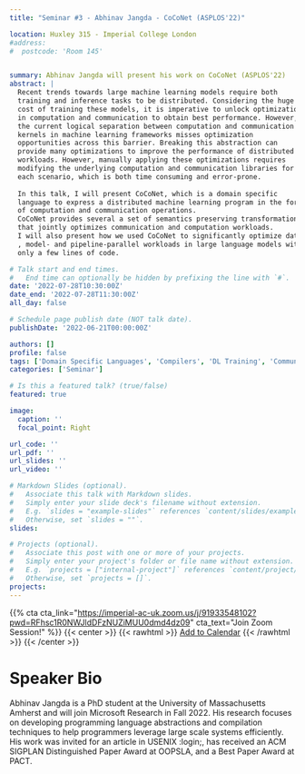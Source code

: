```yaml
---
title: "Seminar #3 - Abhinav Jangda - CoCoNet (ASPLOS'22)"

location: Huxley 315 - Imperial College London
#address:
#  postcode: 'Room 145'


summary: Abhinav Jangda will present his work on CoCoNet (ASPLOS'22)
abstract: |
  Recent trends towards large machine learning models require both
  training and inference tasks to be distributed. Considering the huge
  cost of training these models, it is imperative to unlock optimizations
  in computation and communication to obtain best performance. However,
  the current logical separation between computation and communication
  kernels in machine learning frameworks misses optimization
  opportunities across this barrier. Breaking this abstraction can
  provide many optimizations to improve the performance of distributed
  workloads. However, manually applying these optimizations requires
  modifying the underlying computation and communication libraries for
  each scenario, which is both time consuming and error-prone.
  
  In this talk, I will present CoCoNet, which is a domain specific
  language to express a distributed machine learning program in the form
  of computation and communication operations.
  CoCoNet provides several a set of semantics preserving transformations
  that jointly optimizes communication and computation workloads. 
  I will also present how we used CoCoNet to significantly optimize data-
  , model- and pipeline-parallel workloads in large language models with
  only a few lines of code.

# Talk start and end times.
#   End time can optionally be hidden by prefixing the line with `#`.
date: '2022-07-28T10:30:00Z'
date_end: '2022-07-28T11:30:00Z'
all_day: false

# Schedule page publish date (NOT talk date).
publishDate: '2022-06-21T00:00:00Z'

authors: []
profile: false
tags: ['Domain Specific Languages', 'Compilers', 'DL Training', 'Communication', 'Optimization', 'Stencil Computations', 'Pipeline Parallelism', 'Tensor Parallelism', 'Data Parallelism', 'MPI', 'Collective Communication']
categories: ['Seminar']

# Is this a featured talk? (true/false)
featured: true

image:
  caption: ''
  focal_point: Right

url_code: ''
url_pdf: ''
url_slides: ''
url_video: ''

# Markdown Slides (optional).
#   Associate this talk with Markdown slides.
#   Simply enter your slide deck's filename without extension.
#   E.g. `slides = "example-slides"` references `content/slides/example-slides.md`.
#   Otherwise, set `slides = ""`.
slides:

# Projects (optional).
#   Associate this post with one or more of your projects.
#   Simply enter your project's folder or file name without extension.
#   E.g. `projects = ["internal-project"]` references `content/project/deep-learning/index.md`.
#   Otherwise, set `projects = []`.
projects:
---
```


{{% cta cta_link="https://imperial-ac-uk.zoom.us/j/91933548102?pwd=RFhsc1R0NWJldDFzNUZiMUU0dmd4dz09" cta_text="Join Zoom Session!" %}}
{{< center >}}
{{< rawhtml >}}
<a title="Add to Calendar" class="addeventatc" data-id="ZE14485670" href="https://www.addevent.com/event/ZE14485670" target="_blank">Add to Calendar</a>
	<script type="text/javascript" src="https://cdn.addevent.com/libs/atc/1.6.1/atc.min.js" async defer></script>
{{< /rawhtml >}}
{{< /center >}}

# Speaker Bio

Abhinav Jangda is a PhD student at the University of Massachusetts
Amherst and will join Microsoft Research in Fall 2022. His research
focuses on developing programming language abstractions and compilation
techniques to help programmers leverage large scale systems
efficiently. His work was invited for an article in USENIX :login;, has
received an ACM SIGPLAN Distinguished Paper Award at OOPSLA, and a Best
Paper Award at PACT.

